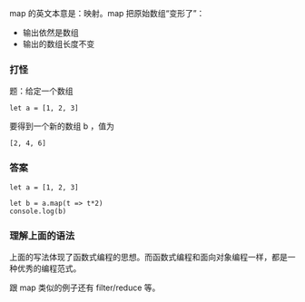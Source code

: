 map 的英文本意是：映射。map 把原始数组“变形了”：

- 输出依然是数组
- 输出的数组长度不变

### 打怪

题：给定一个数组

```
let a = [1, 2, 3]
```

要得到一个新的数组 b ，值为

```
[2, 4, 6]
```

### 答案

```
let a = [1, 2, 3]

let b = a.map(t => t*2)
console.log(b)
```

### 理解上面的语法

上面的写法体现了函数式编程的思想。而函数式编程和面向对象编程一样，都是一种优秀的编程范式。

跟 map 类似的例子还有 filter/reduce 等。
